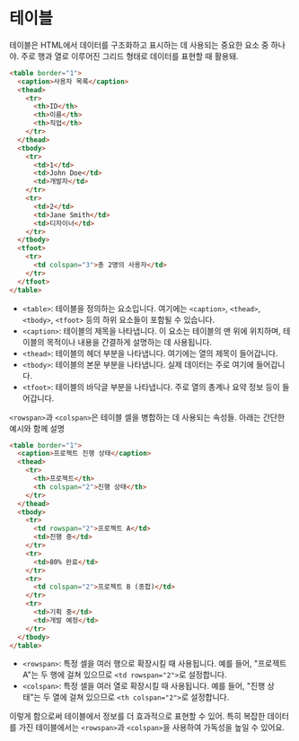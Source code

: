 # 테이블

테이블은 HTML에서 데이터를 구조화하고 표시하는 데 사용되는 중요한 요소 중 하나야. 주로 행과 열로 이루어진 그리드 형태로 데이터를 표현할 때 활용돼.

```html
<table border="1">
  <caption>사용자 목록</caption>
  <thead>
    <tr>
      <th>ID</th>
      <th>이름</th>
      <th>직업</th>
    </tr>
  </thead>
  <tbody>
    <tr>
      <td>1</td>
      <td>John Doe</td>
      <td>개발자</td>
    </tr>
    <tr>
      <td>2</td>
      <td>Jane Smith</td>
      <td>디자이너</td>
    </tr>
  </tbody>
  <tfoot>
    <tr>
      <td colspan="3">총 2명의 사용자</td>
    </tr>
  </tfoot>
</table>

```

- `<table>`: 테이블을 정의하는 요소입니다. 여기에는 `<caption>`, `<thead>`, `<tbody>`, `<tfoot>` 등의 하위 요소들이 포함될 수 있습니다.
- `<caption>`: 테이블의 제목을 나타냅니다. 이 요소는 테이블의 맨 위에 위치하며, 테이블의 목적이나 내용을 간결하게 설명하는 데 사용됩니다.
- `<thead>`: 테이블의 헤더 부분을 나타냅니다. 여기에는 열의 제목이 들어갑니다.
- `<tbody>`: 테이블의 본문 부분을 나타냅니다. 실제 데이터는 주로 여기에 들어갑니다.
- `<tfoot>`: 테이블의 바닥글 부분을 나타냅니다. 주로 열의 총계나 요약 정보 등이 들어갑니다.

`<rowspan>`과 `<colspan>`은 테이블 셀을 병합하는 데 사용되는 속성들. 아래는 간단한 예시와 함께 설명

```html
<table border="1">
  <caption>프로젝트 진행 상태</caption>
  <thead>
    <tr>
      <th>프로젝트</th>
      <th colspan="2">진행 상태</th>
    </tr>
  </thead>
  <tbody>
    <tr>
      <td rowspan="2">프로젝트 A</td>
      <td>진행 중</td>
    </tr>
    <tr>
      <td>80% 완료</td>
    </tr>
    <tr>
      <td colspan="2">프로젝트 B (종합)</td>
    </tr>
    <tr>
      <td>기획 중</td>
      <td>개발 예정</td>
    </tr>
  </tbody>
</table>
```

- `<rowspan>`: 특정 셀을 여러 행으로 확장시킬 때 사용됩니다. 예를 들어, "프로젝트 A"는 두 행에 걸쳐 있으므로 `<td rowspan="2">`로 설정합니다.
- `<colspan>`: 특정 셀을 여러 열로 확장시킬 때 사용됩니다. 예를 들어, "진행 상태"는 두 열에 걸쳐 있으므로 `<th colspan="2">`로 설정합니다.

이렇게 함으로써 테이블에서 정보를 더 효과적으로 표현할 수 있어. 특히 복잡한 데이터를 가진 테이블에서는 `<rowspan>`과 `<colspan>`을 사용하여 가독성을 높일 수 있어요.